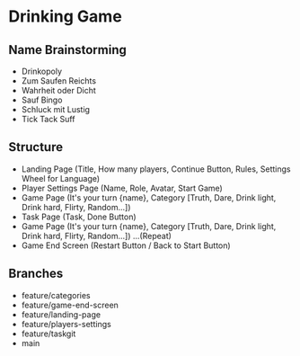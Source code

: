 # Drinking Game

## Name Brainstorming

- Drinkopoly
- Zum Saufen Reichts
- Wahrheit oder Dicht
- Sauf Bingo
- Schluck mit Lustig
- Tick Tack Suff

## Structure

- Landing Page (Title, How many players, Continue Button, Rules, Settings Wheel for Language)
- Player Settings Page (Name, Role, Avatar, Start Game)
- Game Page (It's your turn {name}, Category [Truth, Dare, Drink light, Drink hard, Flirty, Random...])
- Task Page (Task, Done Button)
- Game Page (It's your turn {name}, Category [Truth, Dare, Drink light, Drink hard, Flirty, Random...]) 
...(Repeat)
- Game End Screen (Restart Button / Back to Start Button)

## Branches

- feature/categories
- feature/game-end-screen
- feature/landing-page
- feature/players-settings
- feature/taskgit
- main
